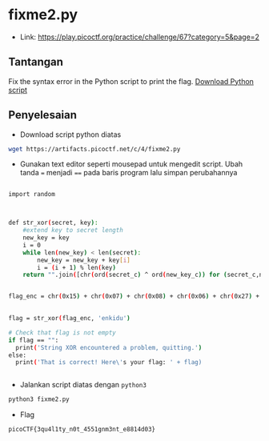 # fixme2.py
- Link: https://play.picoctf.org/practice/challenge/67?category=5&page=2

## Tantangan
Fix the syntax error in the Python script to print the flag.
[Download Python script](https://artifacts.picoctf.net/c/4/fixme2.py)

## Penyelesaian
- Download script python diatas
```sh
wget https://artifacts.picoctf.net/c/4/fixme2.py
```

- Gunakan text editor seperti mousepad untuk mengedit script. Ubah tanda `=` menjadi `==` pada baris program lalu simpan perubahannya
```sh

import random



def str_xor(secret, key):
    #extend key to secret length
    new_key = key
    i = 0
    while len(new_key) < len(secret):
        new_key = new_key + key[i]
        i = (i + 1) % len(key)        
    return "".join([chr(ord(secret_c) ^ ord(new_key_c)) for (secret_c,new_key_c) in zip(secret,new_key)])


flag_enc = chr(0x15) + chr(0x07) + chr(0x08) + chr(0x06) + chr(0x27) + chr(0x21) + chr(0x23) + chr(0x15) + chr(0x58) + chr(0x18) + chr(0x11) + chr(0x41) + chr(0x09) + chr(0x5f) + chr(0x1f) + chr(0x10) + chr(0x3b) + chr(0x1b) + chr(0x55) + chr(0x1a) + chr(0x34) + chr(0x5d) + chr(0x51) + chr(0x40) + chr(0x54) + chr(0x09) + chr(0x05) + chr(0x04) + chr(0x57) + chr(0x1b) + chr(0x11) + chr(0x31) + chr(0x0e) + chr(0x51) + chr(0x5c) + chr(0x44) + chr(0x51) + chr(0x0a) + chr(0x5b) + chr(0x5a) + chr(0x19)

  
flag = str_xor(flag_enc, 'enkidu')

# Check that flag is not empty
if flag == "":
  print('String XOR encountered a problem, quitting.')
else:
  print('That is correct! Here\'s your flag: ' + flag)



```
- Jalankan script diatas dengan `python3`
```sh
python3 fixme2.py
```

- Flag
```sh
picoCTF{3qu4l1ty_n0t_4551gnm3nt_e8814d03}
```